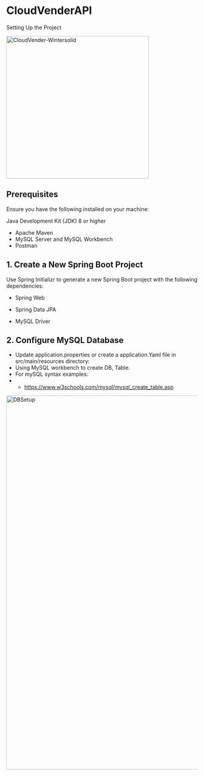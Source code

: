 # CloudVenderAPI
Setting Up the Project

<img width="375" alt="CloudVender-Wintersolid" src="https://github.com/WinterSolid/cloudvenderAPI/assets/58896705/9543654e-28b5-4e5a-8e81-c36192b3c30a">

## Prerequisites

Ensure you have the following installed on your machine:

Java Development Kit (JDK) 8 or higher
- Apache Maven
- MySQL Server and MySQL Workbench
- Postman

## 1. Create a New Spring Boot Project
Use Spring Initializr to generate a new Spring Boot project with the following dependencies:

- Spring Web
- Spring Data JPA

- MySQL Driver

## 2. Configure MySQL Database
- Update application.properties or create a application.Yaml file in src/main/resources directory:
-  Using MySQL workbench to create DB, Table. 
-  For mySQL syntax examples:
- - https://www.w3schools.com/mysql/mysql_create_table.asp
<img width="984" alt="DBSetup" src="https://github.com/WinterSolid/cloudvenderAPI/assets/58896705/7253284b-3026-4e94-ae62-b0c12afe2361">
